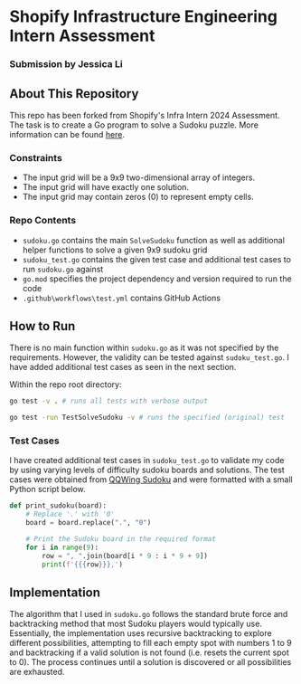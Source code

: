 # Shopify Infrastructure Engineering Intern Assessment
### Submission by Jessica Li
## About This Repository
This repo has been forked from Shopify's Infra Intern 2024 Assessment. 
The task is to create a Go program to solve a Sudoku puzzle. More information can be found [here](./INSTRUCTIONS.md).
### Constraints
- The input grid will be a 9x9 two-dimensional array of integers.
- The input grid will have exactly one solution.
- The input grid may contain zeros (0) to represent empty cells.

### Repo Contents
- `sudoku.go` contains the main `SolveSudoku` function as well as additional helper functions to solve a given 9x9 sudoku grid
- `sudoku_test.go` contains the given test case and additional test cases to run `sudoku.go` against
- `go.mod` specifies the project dependency and version required to run the code
- `.github\workflows\test.yml` contains GitHub Actions

## How to Run
There is no main function within `sudoku.go` as it was not specified by the requirements. However, the validity can be tested against `sudoku_test.go`. I have added additional test cases as seen in the next section. 

Within the repo root directory:
```bash
go test -v . # runs all tests with verbose output 

go test -run TestSolveSudoku -v # runs the specified (original) test
```

### Test Cases
I have created additional test cases in `sudoku_test.go` to validate my code by using varying levels of difficulty sudoku boards and solutions. The test cases were obtained from [QQWing Sudoku](https://qqwing.com/generate.html) and were formatted with a small Python script below. 
```Python
def print_sudoku(board):
    # Replace '.' with '0'
    board = board.replace(".", "0")

    # Print the Sudoku board in the required format
    for i in range(9):
        row = ", ".join(board[i * 9 : i * 9 + 9])
        print(f'{{{row}}},')
```
## Implementation
The algorithm that I used in `sudoku.go` follows the standard brute force and backtracking method that most Sudoku players would typically use. Essentially, the implementation uses recursive backtracking to explore different possibilities, attempting to fill each empty spot with numbers 1 to 9 and backtracking if a valid solution is not found (i.e. resets the current spot to 0). The process continues until a solution is discovered or all possibilities are exhausted.
